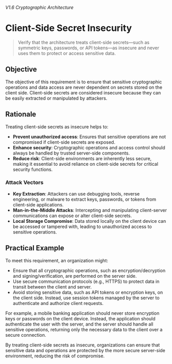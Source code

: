 *V1.6 Cryptographic Architecture*

# Client-Side Secret Insecurity

> Verify that the architecture treats client-side secrets—such as symmetric keys, passwords, or API tokens—as insecure and never uses them to protect or access sensitive data.

## Objective
The objective of this requirement is to ensure that sensitive cryptographic operations and data access are never dependent on secrets stored on the client side. Client-side secrets are considered insecure because they can be easily extracted or manipulated by attackers.

## Rationale
Treating client-side secrets as insecure helps to:
- **Prevent unauthorized access**: Ensures that sensitive operations are not compromised if client-side secrets are exposed.
- **Enhance security**: Cryptographic operations and access control should always be handled by trusted server-side components.
- **Reduce risk**: Client-side environments are inherently less secure, making it essential to avoid reliance on client-side secrets for critical security functions.

### Attack Vectors
- **Key Extraction**: Attackers can use debugging tools, reverse engineering, or malware to extract keys, passwords, or tokens from client-side applications.
- **Man-in-the-Middle Attacks**: Intercepting and manipulating client-server communications can expose or alter client-side secrets.
- **Local Storage Compromise**: Data stored locally on the client device can be accessed or tampered with, leading to unauthorized access to sensitive operations.

## Practical Example
To meet this requirement, an organization might:
- Ensure that all cryptographic operations, such as encryption/decryption and signing/verification, are performed on the server side.
- Use secure communication protocols (e.g., HTTPS) to protect data in transit between the client and server.
- Avoid storing sensitive data, such as API tokens or encryption keys, on the client side. Instead, use session tokens managed by the server to authenticate and authorize client requests.

For example, a mobile banking application should never store encryption keys or passwords on the client device. Instead, the application should authenticate the user with the server, and the server should handle all sensitive operations, returning only the necessary data to the client over a secure connection.

By treating client-side secrets as insecure, organizations can ensure that sensitive data and operations are protected by the more secure server-side environment, reducing the risk of compromise.
